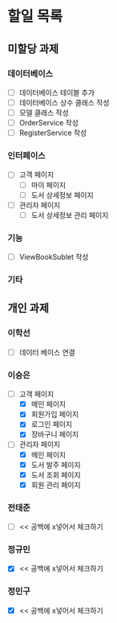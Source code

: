 # 할일 목록

## 미할당 과제

### 데이터베이스
- [ ] 데이터베이스 테이블 추가
- [ ] 데이터베이스 상수 클래스 작성
- [ ] 모델 클래스 작성
- [ ] OrderService 작성
- [ ] RegisterService 작성 

### 인터페이스
- [ ] 고객 페이지
  - [ ] 마이 페이지
  - [ ] 도서 상세정보 페이지
- [ ] 관리자 페이지
  - [ ] 도서 상세정보 관리 페이지

### 기능
- [ ] ViewBookSublet 작성 

### 기타

## 개인 과제

### 이학선
- [ ] 데이터 베이스 연결

### 이승은
- [ ] 고객 페이지
  - [x] 메인 페이지
  - [x] 회원가입 페이지
  - [x] 로그인 페이지
  - [x] 장바구니 페이지
- [ ] 관리자 페이지
  - [x] 메인 페이지
  - [x] 도서 발주 페이지
  - [x] 도서 조회 페이지
  - [x] 회원 관리 페이지
### 전태준
- [ ] << 공백에 x넣어서 체크하기

### 정규민
- [x] << 공백에 x넣어서 체크하기

### 정민구
- [x] << 공백에 x넣어서 체크하기

